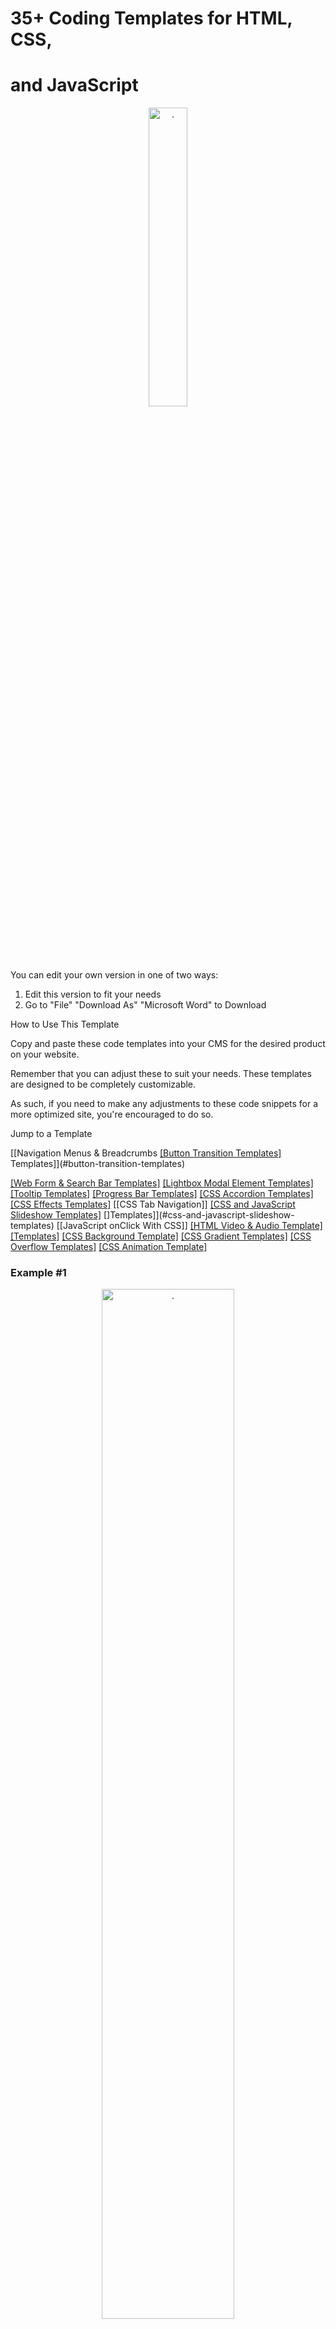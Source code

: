 # 35+ Coding Templates for HTML, CSS,
# and JavaScript
<!--~~~~~~~~~~~~~~~~~~~~~~~~~~~~~~~~~~~~~~~~~~~~~~~~~~~~~~~~~~~~~~~~~~~~~~~~~~~~~~~~~~~~~~~~~~~~-->
<!--~~~~~~~~~~~~~~~~~~~~~~~~~~~~ 01.  (01) ~~~~~~~~~~~~~~~~~~~~~~~~~~~~~-->
<p align="center" width="100%">
<img src="./images/image001.png"
  style="width:35%"
  title=""
  alt="." />
</p>
<!-- ![](./images/image001.png){width="3.5in" height="3.5833333333333335in"} -->
<!-- ![](./images/image001.png){width="3.5in" height="3.5833333333333335in"} -->

You can edit your own version in one of two ways:

1.  Edit this version to fit your needs
2.  Go to "File" "Download As" "Microsoft Word" to Download

How to Use This Template

Copy and paste these code templates into your CMS for the desired
product on your website.

Remember that you can adjust these to suit your needs. These templates
are designed to be completely customizable.

As such, if you need to make any adjustments to these code snippets for
a more optimized site, you're encouraged to do so.

Jump to a Template

  [[Navigation Menus & Breadcrumbs
  [[Button Transition Templates]](#example-1)
  Templates]](#button-transition-templates)

  [[Web Form & Search Bar Templates]](#template-1)      [[Lightbox Modal Element Templates]](#lightbox-modal-element)
  [[Tooltip Templates]](#kdb634vxe28v)                  [[Progress Bar Templates]](#progress-bar-templates)
  [[CSS Accordion Templates]](#css-accordian-templates) [[CSS Effects Templates]](#qjxam0b6i3lz)
  [[CSS Tab Navigation]]                                [[CSS and JavaScript Slideshow Templates]](#css-tab-navigation-templates)
  []Templates]](#css-and-javascript-slideshow-templates)
  [[JavaScript onClick With CSS]] 
  [[HTML Video & Audio Template]](#mbneroay4a95)
  [[Templates]](#javascript-onclick-with-css-templates)
  [[CSS Background Template]](#kf5yg3bekuan)            [[CSS Gradient Templates]](#glidakkzttia)
  [[CSS Overflow Templates]](#s2ijn6yz6ci5)             [[CSS Animation Template]](#5raj5iklwqr1)

### Example #1
<!--~~~~~~~~~~~~~~~~~~~~~~~~~~~~~~~~~~~~~~~~~~~~~~~~~~~~~~~~~~~~~~~~~~~~~~~~~~~~~~~~~~~~~~~~~~~~-->
<!--~~~~~~~~~~~~~~~~~~~~~~~~~~~~ 02.  (01) ~~~~~~~~~~~~~~~~~~~~~~~~~~~~~-->
<p align="center" width="100%">
<img src="./images/image002.png"
  style="width:65%"
  title=""
  alt="." />
</p>
<!-- ![](./images/image002.png){width="6.5in" height="0.4479166666666667in"} -->

#### HTML

```
<div class="container">
  <nav>
    <ul class="bar">
      <li><a href="#">Home</a></li>
      <li><a href="#">About</a></li>
      <li><a href="#" class="active">Contact</a></li>
      <li><a href="#">Careers</a></li>
    </ul>
  </nav>
</div>
```

#### CSS

```
.bar {
  background-color: rgb(245, 193, 97);
  width: 100%;
  height: 40px;
  display: flex;
  list-style: none;
  padding: 0;
}
.bar li {
  height: 100%;
  width: 100px;
  border-right: 1px solid rgb(235, 177, 69);
}
 .bar li a {
 color: black;
 width: 100%;
 height: 100%;
 display: flex;
 align-items: center;
 justify-content: center;
 text-decoration: none;
 }
 .bar li a:hover {
 background-color: rgb(235, 177, 69);
 }
 .bar li a.active {
 background-color: rgb(165, 113, 16);
 color: white;
}
```

### Examples #2
<!--~~~~~~~~~~~~~~~~~~~~~~~~~~~~~~~~~~~~~~~~~~~~~~~~~~~~~~~~~~~~~~~~~~~~~~~~~~~~~~~~~~~~~~~~~~~~-->
<!--~~~~~~~~~~~~~~~~~~~~~~~~~~~~ 03.  (01) ~~~~~~~~~~~~~~~~~~~~~~~~~~~~~-->
<p align="center" width="100%">
<img src="./images/image003.png"
  style="width:15%"
  title=""
  alt="." />
</p>
<!-- ![](./images/image003.png){width="1.7239588801399826in" height="1.7239588801399826in"} -->

#### The HTML

```
<div class="container">
  <nav>
    <ul class="bar">
      <li><a href="#">Home</a></li>
      <li><a href="#">About</a></li>
      <li><a href="#">Contact</a></li>
      <li><a href="#" class="active">Careers</a></li>
    </ul>
  </nav>
</div>
```

#### CSS

```
.bar {
  background-color: rgb(245, 193, 97);
  max-width: 200px;
  width: 100%;
  list-style: none;
  padding: 0;
}
.bar li {
  height: 100%;
  width: 100%;
  height: 50px;
  border-bottom: 1px solid rgb(235, 177, 69);
}
.bar li a {
  padding-left: 20px;
  text-align: left;
  color: black;
  max-width: 100%;
  height: 100%;
  display: flex;
  align-items: center;
  text-decoration: none;
}
.bar li a:hover {
  background-color: rgb(235, 177, 69);
}
.bar li a.active {
  background-color: rgb(165, 113, 16);
  color: white;
}
```

### Third example

![](./images/image004.png){width="5.947916666666667in" height="1.09375in"}

#### HTML

```
<div class="container">
  <nav>
    <ul class="bar">
      <li><a href="#" class="active">Home</a></li>
      <li class="has-dropdown">
      <a href="#">About</a>
    <ul class="dropdown">
<li><a href="#">The Company</a></li>
 <li><a href="#">The Team</a></li>
 </ul>
 </li>
 <li class="has-dropdown">
 <a href="#">Contact</a>
 <ul class="dropdown">
 <li><a href="#">Email</a></li>
 <li><a href="#">Phone</a></li>
 </ul>
 </li>
 <li><a href="#">Careers</a></li>
 </ul>
</nav>
</div>
```

## CSS

```
* {
  box-sizing: border-box;
}
.bar {
  background-color: rgb(245, 193, 97);
  width: 100%;
  height: 40px;
  display: flex;
  list-style: none;
  padding: 0;
}
.bar li {
  height: 100%;
  width: 120px;
  border-right: 1px solid rgb(235, 177, 69);
}
.bar li a {
  color: black;
  width: 100%;
  height: 100%;
  display: flex;
  align-items: center;
  justify-content: center;
  text-decoration: none;
}
.bar .has-dropdown ul li a{
  padding: 12px 0;
}
.bar li a:hover {
  background-color: rgb(235, 177, 69);
}
.bar li a.active {
  background-color: rgb(165, 113, 16);
  color: white;
}
.dropdown {
  background-color: rgb(245, 193, 97);
  padding: 0;
  list-style: none;
  display: none;
}
.bar li.has-dropdown:hover .dropdown {
  display: block;
}
```

# Fourth example

![](./images/image005.png){width="6.5in" height="0.5833333333333334in"}

## HTML

```
> <div class="container">
>
> <ul class="breadcrumb">
>
> <li><a href="#" class="active">Home</a></li>
>
> <li><span>></span></li>
>
> <li><a href="#">Products</a></li>
>
> <li><span>></span></li>
>
> <li><a href="#">Computers</a></li>
>
> <li><span>></span></li>
>
> <li><a href="#" class="unique">Laptops</a></li>
>
> </ul>
>
> </div>
```

#### CSS

```
.breadcrumb {
  list-style: none;
  padding: 0;
  display: flex;
  font-size: 20px;
  justify-content: space-around;
  max-width: 450px;
}
.breadcrumb a {
  text-decoration: none;
  color: rgb(110, 110, 110);
  font-weight: bold;
}
.breadcrumb li span{
  color: gray;
}
.breadcrumb li a {
  color: orange;
  transition: color 300ms;
}
.breadcrumb li .unique {
  color: #000;
}
.breadcrumb li a:hover {
  color: rgb(176, 115, 0);
}
```

# 3 Button Transition Templates

Example #1

![](./images/image006.png){width="6.5in" height="1.5138888888888888in"}

#### HTML

```
<button class="first">Hover over me</button>
```

#### CSS

```
.first {
padding: 10px;
font-size: 20px;
background-color: black;
color: white;
border: none;
cursor: pointer;
box-shadow: 0 0 0 #ccc;
transition: box-shadow 300ms, color 300ms;
}
.first:hover {
color: yellow;
box-shadow: 10px 10px 0 rgb(219, 219, 219);
}
```


# Example #2

![](./images/image007.png){width="2.557292213473316in" height="1.1195516185476815in"}
![](./images/image008.png){width="4.078125546806649in" height="1.9507917760279965in"}

#### HTML

```
<button class="second">Click me</button>
```

#### CSS

```
.second {
width: 180px;
height: 60px;
display: flex;
align-items: center;
 justify-content: center;
font-size: 20px;
background-color: rgb(85, 16, 16);
color: white;
border: none;
cursor: pointer;
transition: transform 150ms,
font-size 150ms, color 150ms;
}
.second:active {
background-color: rgb(63, 5, 5);
font-size: 12px;
transform: scale(1.3);
box-shadow: 5px 5px 10px rgb(119, 119, 119);
}
```

# Example #3

![](./images/image009.png){width="2.0833333333333335in" height="0.53125in"}
![](./images/image010.png){width="2.2604166666666665in" height="0.7291666666666666in"}
![](./images/image011.png){width="1.8854166666666667in" height="0.6354166666666666in"}

#### HTML

```
<button class="third">Hover over me</button>
```

#### CSS

```
.third {
border: none;
background: none;
width: 120px;
height: 40px;
 cursor: pointer;
 position: relative;
 color: black;
 transition: color 500ms;
 overflow: hidden;
}
.third::after {
content: "";
background-color: #333;
color: white;
position: absolute;
left: 0;
 bottom: -40px;
 width: 100%;
 height: 100%;
transition: bottom 500ms;
z-index: -1;
}
.third:hover {
color: white;
}
.third:hover::after {
bottom: 0;
}
```

## 3 Web Form & Search Bar 

### Templates

### Template #1

![](./images/image012.png){width="6.5in" height="1.7916666666666667in"}

#### HTML

```
 <form>
 <div class="search">
 <input type="text" placeholder="Search products" />
 <button type="submit">Search</button>
 </div>
 <div class="align-center bottom">
 <div class="checkbox-block">
 <input
 type="checkbox"
 name="companies_included"
 id="companies_included"
 />
 <label for="companies_included"
 >Also search companies
 </label>
 </div>
 <div class="inline-flex radio-block">
 <span>Location</span>
 <div class="inline-flex align-center">
 <input
 type="radio"
 name="location"
 value="Your location"
 id="your_location"
 />
 <label for="your_location"> Your location </label>
 </div>
 <div class="inline-flex align-center">
<input
type="radio"
name="location"
value="Worldwide"
id="worldwide"
/>
<label for="worldwide"Worldwide </label>
</div>
</div>
</div>
</form>
```

#### CSS

```
.align-center {
display: flex;
align-items: center;
}
.inline-flex {
display: inline-flex;
}
form {
padding: 20px 0;
max-width: 500px;
border-bottom: 1px solid #ccc;
}
.search {
display: flex;
outline: 1px solid #cccccc;
}
.search > input {
flex-grow: 1;
border: 0;
padding: 0.5rem 1rem;
font-size: 1rem;
}
.search > input:focus {
outline: none;
}
.search > button {
padding: 0.8rem 2rem;
border: 0;
cursor: pointer;
font-size: 1rem;
background: #cccccc;
}
.bottom {
margin-top: 10px;
font-size: 14px;
}
.checkbox-block {
display: flex;
align-items: center;
margin-right: 30px;
}
.checkbox-block input {
margin-right: 5px;
cursor: pointer;
}
.radio-block input {
margin: 0 3px 0 10px;
}
```

### Template #2

![](./images/image013.png){width="5.0in" height="3.170138888888889in"}

#### HTML

```
<form>
<div class="input-group">
 <label for="fname">Firstname</label>
 <input
 id="fname"
 name="fname"
 placeholder="Enter firstname"
 required="required"
 />
 </div>
 <div class="input-group">
 <label for="lname">Lastname</label>
 <input
 id="lname"
 name="lname"
 placeholder="Enter lastname"
required="required"
 />
</div>
 <div class="input-group">
 <label for="email">Email</label>
 <input
 id="email"
 type="email"
 name="email"
 placeholder="Enter your email"
 />
 </div>
 <div class="input-group">
 <label>Country</label>
 <select name="country" id="country" required="required">
 <option value="" selected="selected">Select country</option>
 <option value="Afghanistan">Afghanistan</option>
 <option value="Albania">Albania</option>
 <option value="Algeria">Algeria</option>
 <option value="American Samoa">American Samoa</option>
 <option value="Andorra">Andorra</option>
 <option value="Angola">Angola</option>
 <option value="Anguilla">Anguilla</option>
 <option value="Antarctica">Antarctica</option>
 </select>
</div>
 <div class="input-group">
 <label for="message">Any message?</label>
 <textarea
id="message"
name="message"
placeholder="Optional"
></textarea>
</div>
<div class="submit-group">
<button type="submit">Submit form</button>
</div>
</form>
```

#### CSS

```
* {
box-sizing: border-box;
}
body {
margin: 30px;
}
form {
border: 1px solid #333;
padding: 20px;
max-width: 400px;
margin: 0 auto;
border-radius: 5px;
}
.input-group {
display: flex;
margin-bottom: 10px;
}
label {
width: 100px;
}
input,
select,
textarea {
flex: 1;
padding: 3px 5px;
}
.submit-group {
display: flex;
align-items: center;
justify-content: center;
margin-top: 20px;
}
button {
width: 100px;
margin: 0 auto;
background-color: black;
color: white;
border: none;
padding: 10px;
cursor: pointer;
border-radius: 5px;
}
```

# Template #2

![](./images/image014.png){width="3.0in" height="5.776042213473316in"}

#### HTML

```
<form>
<div>
<span class="question">1. How did you hear about us?</span>
<div class="radio-group">
<div class="radio-item">
<input type="radio" name="hear_about_us" id="twitter" />
<label for="twitter">Twitter</label>
</div>
<div class="radio-item">
<input type="radio" name="hear_about_us" id="facebook" />
<label for="facebook">Facebook</label>
</div>
<div class="radio-item">
<input type="radio" name="hear_about_us" id="other" />
<label for="other">Other</label>
</div>
</div>
</div>
<div>
<span class="question">2. Where do you live?</span>
<select name="country" id="country" required="required">
<option value="" selected="selected">Select country</option>
<option value="Afghanistan">Afghanistan</option>
<option value="Albania">Albania</option>
<option value="Algeria">Algeria</option>
<option value="American Samoa">American Samoa</option>
<option value="Andorra">Andorra</option>
<option value="Angola">Angola</option>
<option value="Anguilla">Anguilla</option>
<option value="Antarctica">Antarctica</option>
</select>
</div>
<div>
<span class="question">3. You age range</span>
<div class="radio-group">
<div class="radio-item">
<input type="radio" name="age_range" id="lower" />
<label for="lower">18-25</label>
</div>
<div class="radio-item">
<input type="radio" name="age_range" id="middle" />
<label for="middle">26-35</label>
</div>
<div class="radio-item">
<input type="radio" name="age_range" id="higher" />
<label for="higher">36 or more</label>
</div>
</div>
</div>
<div>
<span class="question">4. Anything else we should know? </span>
<textarea name="message"></textarea>
</div>
<div>
<button class="submit-btn">Submit survey</button>
</div>
</form>
```

#### CSS

```
* {
box-sizing: border-box;
}
body {
margin: 30px;
}
form {
max-width: 400px;
}
form > div {
margin-bottom: 20px;
}
.question {
font-weight: bold;
display: block;
margin-bottom: 5px;
}
.radio-group,
select,
textarea {
margin-left: 15px;
width: 200px;
}
textarea {
padding: 10px;
}
.radio-item {
display: flex;
align-items: center;
margin-bottom: 3px;
}
.radio-item label {
margin-left: 5px;
}
.radio-item input {
margin: 0;
}
.submit-btn {
margin-left: 15px;
background-color: #555;
border: 1px solid #555;
color: white;
padding: 10px;
cursor: pointer;
}
```

### 1 Lightbox Modal Element 

### Template

#### Template

![](./images/image015.png){width="5.598958880139983in" height="0.7088429571303587in"}

![](./images/image016.png){width="5.619792213473316in" height="3.2331813210848646in"}

![](./images/image017.png){width="5.692708880139983in" height="3.270278871391076in"}

#### HTML

```
<div class="images">
<img onclick="openModal(0)" id="image0" />
<img onclick="openModal(1)" id="image1" />
<img onclick="openModal(2)" id="image2" />
<img onclick="openModal(3)" id="image3" />
</div>
<div id="lightbox" class="lightbox">
<button onclick="closeModal()" class="close-btn">
Close
</button>
<div class="image-preview">
<img id="preview-image" />
</div>
<div class="control-btns">
<button onclick="control(-1)" class="control-left">
&lt;
</button>
<button onclick="control(1)" class="control-left">
&gt;
</button>
</div>
<div id="modal-images-block" class="lightbox__images">
<img onclick="openModal(0)" id="l-image0" />
<img onclick="openModal(1)" id="l-image1" />
<img onclick="openModal(2)" id="l-image2" />
<img onclick="openModal(3)" id="l-image3" />
</div>
</div>
```

#### CSS

```
* {
box-sizing: border-box;
}
.images {
display: grid;
grid-template-columns: repeat(4, 1fr);
grid-gap: 20px;
}
.images img {
width: 100%;
height: 100%;
cursor: pointer;
}
.lightbox {
position: absolute;
left: 0;
top: 0;
padding: 0 50px 30px;
width: 100%;
height: 100vh;
background-color: rgb(18, 7, 7);
display: none;
flex-direction: column;
}
.lightbox.visible {
display: flex;
}
.lightbox .close-btn {
width: 80px;
align-self: flex-end;
height: 40px;
margin: 20px 0;
}
.lightbox .image-preview {
width: 100%;
margin: 0 auto;
flex: 1;
height: 100%;
overflow: hidden;
display: flex;
flex-direction: column;
align-items: center;
}
.image-preview img {
width: 100%;
height: 100%;
object-fit: cover;
}
.control-btns {
position: relative;
top: -10px;
margin: 0 auto;
}
.control-btns button {
cursor: pointer;
}
.control-left {
margin-right: 50px;
}
.lightbox__images {
height: 300px;
display: grid;
grid-template-columns: repeat(4, 1fr);
grid-gap: 20px;
align-items: center;
}
.lightbox__images img {
  width: 100%;
  opacity: 0.3;
  cursor: pointer;
}
.lightbox__images img.active {
  width: 100%;
  opacity: 1;
}
```

#### JavaScript

```
const IMAGE0 =
"https://i.picsum.photos/id/229/400/200.jpg?hmac=ULnwo8IFtjR3PshWPNEvFWNU8Xwl_OIeUtVmZIQanhU"
const IMAGE1 =
"https://i.picsum.photos/id/154/400/200.jpg?hmac=uhKcJIPoFcq2xMC16yvZAwA8sTeIbThUr-Njq0DkhSU"
const IMAGE2 =
"https://i.picsum.photos/id/690/400/200.jpg?hmac=kOkDXkZEUaSUQviVm67apRu5EPMD_L0rHfKVt32iogQ"
const IMAGE3 =
"https://i.picsum.photos/id/633/400/200.jpg?hmac=-axbA3Zg3r_xPYOy7OdaIb5yTFDBKubd9LYJrnwpHeU"
const images = [IMAGE0, IMAGE1, IMAGE2, IMAGE3]
const image0 = document.getElementById("image0")
const image1 = document.getElementById("image1")
const image2 = document.getElementById("image2")
const image3 = document.getElementById("image3")
const lightbox = document.getElementById("lightbox")
const previewImg = document.getElementById("preview-image")
const modalImagesBlock = document.getElementById(
"modal-images-block"
)
image0.src = IMAGE0
image1.src = IMAGE1
image2.src = IMAGE2
image3.src = IMAGE3
let activeId = null
previewImg.src = images[0]
const modalImagesElements =
modalImagesBlock.getElementsByTagName("img")
const modalImages = Object.values(modalImagesElements)
modalImages.forEach((imageElement, i) ={
console.log(imageElement)
imageElement.src = images[i]
})
function openModal(imgId) {
if (activeId !== null) {
modalImages[activeId].classList.remove("active")
}
activeId = imgId
lightbox.classList.add("visible")
previewImg.src = images[imgId]
modalImages[imgId].classList.add("active")
}
function closeModal() {
lightbox.classList.remove("visible")
}
function control(direction) {
const prevId = activeId
if (direction === 1) {
// next
activeId =
activeId + 1 images.length - 1
? // then go to the beginning
(activeId = 0)
: (activeId = activeId + 1)
} else {
// previous
activeId =
activeId - 1 < 0
? // then go to the end
(activeId = images.length - 1)
: activeId - 1
}
previewImg.src = images[activeId]
modalImages[activeId].classList.add("active")
modalImages[prevId].classList.remove("active")
}
```

[]{#kdb634vxe28v .anchor}

### Example #1

![](./images/image018.png){width="3.0416666666666665in"
height="1.1041666666666667in"}

#### HTML

```
<div class="tooltip">
<span>Top</span>
<div class="tooltip-text">This is the top of the tooltip</div>
</div>
```

#### CSS

```
body {
margin: 60px;
}
.tooltip {
position: relative;
display: inline-block;
}
.tooltip-text {
padding: 6px;
background-color: #333;
color: white;
font-size: 12px;
position: absolute;
border-radius: 5px;
width: 100px;
text-align: center;
display: inline-block;
top: -45px;
left: -12px;
visibility: hidden;
}
.tooltip-text::after {
content: "";
position: absolute;
left: 10px;
bottom: -5px;
width: 0;
height: 0;
border-left: 7px solid transparent;
border-right: 7px solid transparent;
border-top: 10px solid #333;
}
.tooltip:hover .tooltip-text {
visibility: visible;
}
```

### Example #2

![](./images/image019.png){width="4.0625in" height="1.03125in"}

#### HTML

```
<div class="tooltip">
<span>Right</span>
<div class="tooltip-text">This is the right of the tooltip</div>
</div>
```

#### CSS

```
.tooltip {
position: relative;
display: inline-block;
}
.tooltip-text {
padding: 6px;
background-color: #333;
color: white;
font-size: 12px;
position: absolute;
border-radius: 5px;
width: 100px;
text-align: center;
right: -120px;
bottom: -7px;
visibility: hidden;
}
.tooltip-text::after {
content: "";
position: absolute;
left: -5px;
bottom: 10px;
width: 0;
height: 0;
border-top: 7px solid transparent;
border-bottom: 7px solid transparent;
border-right: 10px solid #333;
}
.tooltip:hover .tooltip-text {
visibility: visible;
}
```

### Example #3

![](./images/image020.png){width="3.0104166666666665in" height="1.1979166666666667in"}

#### HTML

```
<div class="tooltip">
<span>Bottom</span>
<div class="tooltip-text"> This is the bottom of the tooltip
</div>
</div>
```

#### CSS

```
> .tooltip {
>
> position: relative;
>
> display: inline-block;
>
> }
>
> .tooltip-text {
>
> padding: 6px;
>
> background-color: #333;
>
> color: white;
>
> font-size: 12px;
>
> position: absolute;
>
> border-radius: 5px;
>
> width: 100px;
>
> text-align: center;
>
> display: inline-block;
>
> bottom: -46px;
>
> left: -10px;
>
> visibility: hidden;
>
> }
>
> .tooltip-text::after {
>
> content: "";
>
> position: absolute;
>
> left: 10px;
>
> top: -5px;
>
> width: 0;
>
> height: 0;
>
> border-left: 7px solid transparent;
>
> border-right: 7px solid transparent;
>
> border-bottom: 10px solid #333;
>
> }
>
> .tooltip:hover .tooltip-text {
>
> visibility: visible;
>
> }
```

### Example #4

![](./images/image021.png){width="3.3958333333333335in"
height="0.75in"}

#### HTML

```
<div class="tooltip">
  <span>Left</span>
  <div class="tooltip-text">This is the left of the tooltip</div>
</div>
```

#### CSS

```
> body {
>
> margin: 60px 130px;
>
> }
>
> .tooltip {
>
> position: relative;
>
> display: inline-block;
>
> }
>
> .tooltip-text {
>
> padding: 6px;
>
> background-color: #333;
>
> color: white;
>
> font-size: 12px;
>
> position: absolute;
>
> border-radius: 5px;
>
> width: 100px;
>
> text-align: center;
>
> left: -120px;
>
> bottom: -11px;
>
> visibility: hidden;
>
> }
>
> .tooltip-text::after {
>
> content: "";
>
> position: absolute;
>
> right: -5px;
>
> top: 12px;
>
> width: 0;
>
> height: 0;
>
> border-top: 7px solid transparent;
>
> border-bottom: 7px solid transparent;
>
> border-left: 10px solid #333;
>
> }
>
> .tooltip:hover .tooltip-text {
>
> visibility: visible;
>
> }
```

### 2 Progress Bar Templates

### Example #1

## ![](./images/image022.png){width="5.375in" height="0.875in"}

#### HTML

```
<progress class="first" value="50" max="100"></progress>
```

#### CSS

```
> .first {
>
> border-radius: 0;
>
> border: 2px solid purple;
>
> height: 30px;
>
> width: 250px;
>
> }
>
> .first::-webkit-progress-bar {
>
> background-color: white;
>
> }
>
> .first::-webkit-progress-value {
>
> background-color: purple;
>
> }

# 

### Example #2

## HTML

> <progress class="second" value="40" max="100"></progress>

![](./images/image023.png){width="5.083333333333333in"
height="0.7395833333333334in"}

> <progress class="second" value="80" max="100"></progress>

![](./images/image024.png){width="5.0in" height="0.78125in"}

## CSS

> .second {
>
> overflow: hidden;
>
> border-radius: 15px;
>
> height: 30px;
>
> width: 200px;
>
> }
>
> .second::-webkit-progress-bar {
>
> border-radius: 15px;
>
> background-color: white;
>
> border: 1px solid #ccc;
>
> }
>
> .second::-webkit-progress-value {
>
> background-image: linear-gradient(
>
> 90deg,
>
> hsl(0deg 91% 46%) 25px,
>
> hsl(41deg 100% 50%) 50px,
>
> hsl(63deg 100% 37%) 75px,
>
> rgb(85, 255, 0) 100px
>
> );
>
> border-radius: 15px;
>
> }

# 2 CSS Accordian Templates

### Example #1: 

### Accordion

### Using Only CSS and HTML

## HTML

> <!DOCTYPE html>
>
> <html lang="en">
>
> <head>
>
> <title>Document</title>
>
> <link rel="stylesheet" href="style.css" />
>
> </head>
>
> <body>
>
> <div class="container">
>
> <h1>CSS Accordion</h1>
>
> <div class="accordion">
>
> <div class="tab">
>
> <input type="checkbox" id="tab1" />
>
> <label class="tab-label" for="tab1">Lorem ipsum 1</label>
>
> <div class="tab-content">
>
> Lorem ipsum dolor sit, amet consectetur adipisicing elit. Doloremque
>
> perferendis eligendi fugit quaerat consequatur fuga pariatur
>
> ratione, enim mollitia aut! Nobis maxime voluptas harum labore quos,
>
> tempore itaque quas excepturi.
>
> </div>
>
> </div>
>
> <div class="tab">
>
> <input type="checkbox" id="tab2" />
>
> <label class="tab-label" for="tab2">Lorem ipsum 2</label>
>
> <div class="tab-content">
>
> Lorem ipsum dolor sit, amet consectetur adipisicing elit. Doloremque
>
> perferendis eligendi fugit quaerat consequatur fuga pariatur
>
> ratione, enim mollitia aut! Nobis maxime voluptas harum labore quos,
>
> tempore itaque quas excepturi.
>
> </div>
>
> </div>
>
> <div class="tab">
>
> <input type="checkbox" id="tab3" />
>
> <label class="tab-label" for="tab3">Lorem ipsum 3</label>
>
> <div class="tab-content">
>
> Lorem ipsum dolor sit, amet consectetur adipisicing elit. Doloremque
>
> perferendis eligendi fugit quaerat consequatur fuga pariatur
>
> ratione, enim mollitia aut! Nobis maxime voluptas harum labore quos,
>
> tempore itaque quas excepturi.
>
> </div>
>
> </div>
>
> </div>
>
> </div>
>
> </body>
>
> </html>

## CSS

> @import
> "https://fonts.googleapis.com/css?family=Montserrat:400,700|Raleway:300,400";
>
> body {
>
> color: #2c3e50;
>
> background: #ecf0f1;
>
> width: 100vw;
>
> padding: 0 1em 1em;
>
> font-family: "Raleway", sans-serif;
>
> }
>
> h1 {
>
> margin: 0;
>
> line-height: 2;
>
> text-align: center;
>
> }
>
> input {
>
> position: absolute;
>
> opacity: 0;
>
> z-index: -1;
>
> }
>
> /* Accordion styles */
>
> .accordion {
>
> border-radius: 8px;
>
> width: 70vw;
>
> margin: 5rem auto 0;
>
> overflow: hidden;
>
> padding: 2rem 2.5rem;
>
> background-color: white;
>
> box-shadow: 0 4px 4px 2px rgba(0, 0, 0, 0.15);
>
> }
>
> .tab {
>
> width: 100%;
>
> color: #1a252f;
>
> overflow: hidden;
>
> margin: 1rem 0;
>
> }
>
> .tab-label {
>
> display: flex;
>
> justify-content: space-between;
>
> padding: 1rem;
>
> background: white;
>
> font-weight: bold;
>
> cursor: pointer;
>
> }
>
> .tab-label:hover {
>
> background: #dce7ea;
>
> }
>
> .tab-label::after {
>
> content: "❯";
>
> width: 1em;
>
> height: 1em;
>
> text-align: center;
>
> transition: all 0.35s;
>
> }
>
> .tab-content {
>
> max-height: 0;
>
> padding: 0 1em;
>
> line-height: 2rem;
>
> color: #1a252f;
>
> background: white;
>
> transition: all 0.35s;
>
> }
>
> .tab-close {
>
> display: flex;
>
> justify-content: flex-end;
>
> padding: 1em;
>
> font-size: 0.75em;
>
> background: #2c3e50;
>
> cursor: pointer;
>
> }
>
> .tab-close:hover {
>
> background: #dce7ea;
>
> }
>
> input:checked + .tab-label {
>
> background: #dce7ea;
>
> }
>
> input:checked + .tab-label::after {
>
> transform: rotate(90deg);
>
> }
>
> input:checked ~ .tab-content {
>
> max-height: 100vh;
>
> padding: 1rem;
>
> }

# Example #2: 

# Accordion 

# Using CSS and HTML and JavaScript

## HTML

> <!DOCTYPE html>
>
> <html lang="en">
>
> <head>
>
> <title>Document</title>
>
> <link rel="stylesheet" href="style.css" />
>
> </head>
>
> <body>
>
> <div class="container">
>
> <h1>CSS Accordion With Javascript</h1>
>
> <div class="accordion">
>
> <div class="tab">
>
> <input type="checkbox" id="tab1" />
>
> <label class="tab-label" for="tab1">Lorem ipsum 1</label>
>
> <div class="tab-content">
>
> Lorem ipsum dolor sit, amet consectetur adipisicing elit. Doloremque
>
> perferendis eligendi fugit quaerat consequatur fuga pariatur
>
> ratione, enim mollitia aut! Nobis maxime voluptas harum labore quos,
>
> tempore itaque quas excepturi.
>
> </div>
>
> </div>
>
> <div class="tab">
>
> <input type="checkbox" id="tab2" />
>
> <label class="tab-label" for="tab2">Lorem ipsum 2</label>
>
> <div class="tab-content">
>
> Lorem ipsum dolor sit, amet consectetur adipisicing elit. Doloremque
>
> perferendis eligendi fugit quaerat consequatur fuga pariatur
>
> ratione, enim mollitia aut! Nobis maxime voluptas harum labore quos,
>
> tempore itaque quas excepturi.
>
> </div>
>
> </div>
>
> <div class="tab">
>
> <input type="checkbox" id="tab3" />
>
> <label class="tab-label" for="tab3">Lorem ipsum 3</label>
>
> <div class="tab-content">
>
> Lorem ipsum dolor sit, amet consectetur adipisicing elit. Doloremque
>
> perferendis eligendi fugit quaerat consequatur fuga pariatur
>
> ratione, enim mollitia aut! Nobis maxime voluptas harum labore quos,
>
> tempore itaque quas excepturi.
>
> </div>
>
> </div>
>
> </div>
>
> </div>
>
> <script src="index.js"></script>
>
> </body>
>
> </html>

## CSS

> @import
> "https://fonts.googleapis.com/css?family=Montserrat:400,700|Raleway:300,400";
>
> body {
>
> color: #2c3e50;
>
> background: #ecf0f1;
>
> width: 100vw;
>
> padding: 0 1em 1em;
>
> font-family: "Raleway", sans-serif;
>
> }
>
> h1 {
>
> margin: 0;
>
> line-height: 2;
>
> text-align: center;
>
> color: #ff6873;
>
> }
>
> input {
>
> position: absolute;
>
> opacity: 0;
>
> z-index: -1;
>
> }
>
> /* Accordion styles */
>
> .accordion {
>
> border-radius: 8px;
>
> width: 70vw;
>
> margin: 5rem auto 0;
>
> overflow: hidden;
>
> padding: 2rem 2.5rem;
>
> background-color: white;
>
> box-shadow: 0 4px 4px 2px rgba(0, 0, 0, 0.15);
>
> }
>
> .tab {
>
> width: 100%;
>
> color: #1a252f;
>
> overflow: hidden;
>
> margin: 1.4rem 0;
>
> }
>
> .tab-label {
>
> display: flex;
>
> justify-content: space-between;
>
> padding: 1rem;
>
> font-size: 1.2rem;
>
> color: #ff6873;
>
> font-weight: bold;
>
> cursor: pointer;
>
> }
>
> .tab-label::after {
>
> content: "❯";
>
> width: 1em;
>
> height: 1em;
>
> color: #ff6873;
>
> text-align: center;
>
> transition: all 0.35s;
>
> }
>
> .tab-content {
>
> max-height: 0;
>
> padding: 0 1em;
>
> line-height: 2rem;
>
> color: #1a252f;
>
> background: white;
>
> transition: all 0.35s;
>
> }
>
> .tab-close {
>
> display: flex;
>
> justify-content: flex-end;
>
> padding: 1em;
>
> font-size: 0.75em;
>
> background: #2c3e50;
>
> cursor: pointer;
>
> }
>
> .open-tab .tab-label::after {
>
> transform: rotate(90deg);
>
> }
>
> .open-tab .tab-content {
>
> max-height: 100vh;
>
> padding: 1rem;
>
> }

## JavaScript

> const accordions = document.getElementsByClassName("tab");
>
> for (const accordion of accordions) {
>
> accordion.addEventListener("click", function (e) {
>
> e.preventDefault();
>
> accordion.classList.toggle("open-tab");
>
> });
>
> }

# 4 CSS Effects Templates

[]{#qjxam0b6i3lz .anchor}Template #1:

Opacity

## HTML

> <!DOCTYPE html>
>
> <html lang="en">
>
> <head>
>
> <link rel="stylesheet" href="style.css" />
>
> </head>
>
> <body>
>
> <div class="container">
>
> <div class="box">
>
> <img src="./girl-with-guitar.jpeg" alt="img" />
> <img
>
> src="./girl-with-guitar.jpeg"
>
> alt="img"
>
> class="translucent"
>
> />
>
> </div>
>
> </div>
>
> </body>
>
> </html>

## CSS

> *,
>
> *::after,
>
> *::before {
>
> margin: 0;
>
> padding: 0;
>
> box-sizing: border-box;
>
> }
>
> .container {
>
> display: flex;
>
> flex-flow: column nowrap;
>
> justify-content: space-around;
>
> align-items: center;
>
> min-height: 100vh;
>
> width: 100vw;
>
> background: #c8c7c7;
>
> font-family: "Roboto", sans-serif;
>
> }
>
> .box {
>
> width: 90%;
>
> height: 60%;
>
> display: flex;
>
> flex-flow: row nowrap;
>
> justify-content: space-around;
>
> align-items: center;
>
> margin: 1rem 0;
>
> }
>
> .box img {
>
> width: 48%;
>
> }
>
> .translucent {
>
> filter: opacity(35%);
>
> }

#  

# Template #2:

# Grayscale

## HTML

> <!DOCTYPE html>
>
> <html lang="en">
>
> <head>
>
> <link rel="stylesheet" href="style.css" />
>
> </head>
>
> <body>
>
> <div class="container">
>
> <div class="box">
>
> <img src="./girl-with-guitar.jpeg" alt="img" />
> <img
>
> src="./girl-with-guitar.jpeg"
>
> alt="img"
>
> class="black-white"
>
> />
>
> </div>
>
> </div>
>
> </body>
>
> </html>

## CSS

> *,
>
> *::after,
>
> *::before {
>
> margin: 0;
>
> padding: 0;
>
> box-sizing: border-box;
>
> }
>
> .container {
>
> display: flex;
>
> flex-flow: column nowrap;
>
> justify-content: space-around;
>
> align-items: center;
>
> min-height: 100vh;
>
> width: 100vw;
>
> background: #c8c7c7;
>
> font-family: "Roboto", sans-serif;
>
> }
>
> .box {
>
> width: 90%;
>
> height: 60%;
>
> display: flex;
>
> flex-flow: row nowrap;
>
> justify-content: space-around;
>
> align-items: center;
>
> margin: 1rem 0;
>
> }
>
> .box img {
>
> width: 48%;
>
> }
>
> .black-white {
>
> filter: grayscale(100%);
>
> }

#  

# Template #3: 

# Sepia

> <!DOCTYPE html>
>
> <html lang="en">
>
> <head>
>
> <link rel="stylesheet" href="style.css" />
>
> </head>
>
> <body>
>
> <div class="container">
>
> <div class="box">
>
> <img src="./girl-with-guitar.jpeg" alt="img" />
> <img
>
> src="./girl-with-guitar.jpeg"
>
> alt="img"
>
> class="nineties-effect"
>
> />
>
> </div>
>
> </div>
>
> </body>
>
> </html>

## CSS

> *,
>
> *::after,
>
> *::before {
>
> margin: 0;
>
> padding: 0;
>
> box-sizing: border-box;
>
> }
>
> .container {
>
> display: flex;
>
> flex-flow: column nowrap;
>
> justify-content: space-around;
>
> align-items: center;
>
> min-height: 100vh;
>
> width: 100vw;
>
> background: #c8c7c7;
>
> font-family: "Roboto", sans-serif;
>
> }
>
> .box {
>
> width: 90%;
>
> height: 60%;
>
> display: flex;
>
> flex-flow: row nowrap;
>
> justify-content: space-around;
>
> align-items: center;
>
> margin: 1rem 0;
>
> }
>
> .box img {
>
> width: 48%;
>
> }
>
> .nineties-effect {
>
> filter: sepia(100%);
>
> }

#  

# Template #4: 

# Hover

## HTML

> <!DOCTYPE html>
>
> <html lang="en">
>
> <head>
>
> <link rel="stylesheet" href="style.css" />
>
> </head>
>
> <body>
>
> <div class="container">
>
> <div class="box">
>
> <img src="./girl-with-guitar.jpeg" alt="img" />
> <img
>
> src="./girl-with-guitar.jpeg"
>
> alt="img"
>
> class="hover-effect"
>
> />
>
> </div>
>
> </div>
>
> </body>
>
> </html>

## CSS

> *,
>
> *::after,
>
> *::before {
>
> margin: 0;
>
> padding: 0;
>
> box-sizing: border-box;
>
> }
>
> .container {
>
> display: flex;
>
> flex-flow: column nowrap;
>
> justify-content: space-around;
>
> align-items: center;
>
> min-height: 100vh;
>
> width: 100vw;
>
> background: #fafafa;
>
> /* background: #c8c7c7; */
>
> font-family: "Roboto", sans-serif;
>
> }
>
> .box {
>
> width: 90%;
>
> height: 60%;
>
> display: flex;
>
> flex-flow: row nowrap;
>
> justify-content: space-around;
>
> align-items: center;
>
> margin: 1rem 0;
>
> }
>
> .box img {
>
> width: 48%;
>
> }
>
> .hover-effect:hover {
>
> filter: grayscale(100%);
>
> }

# 2 CSS Tab Navigation Templates

Template #1:

CSS Tab Navigation

with Animation Effects

## HTML

> <!DOCTYPE html>
>
> <html lang="en">
>
> <head>
>
> <title>Document</title>
>
> <link rel="stylesheet" href="styles.css" />
>
> </head>
>
> <body>
>
> <!-- Tabbed image gallery -->
>
> <div class="tabbed-gallery">
>
> <div class="btn-row">
>
> <button class="btn active-btn">New York</button>
>
> <button class="btn">Honolulu</button>
>
> <button class="btn">Seoul</button>
>
> </div>
>
> <div id="New York" class="city">
>
> <img src="./img/new-york.jpeg" alt="New York" class="" />
>
> <p>New York City</p>
>
> </div>
>
> <div id="Honolulu" class="city hidden-city">
>
> <img src="./img/honolulu.jpeg" alt="Honolulu" class="" />
>
> <p>Honolulu</p>
>
> </div>
>
> <div id="Seoul" class="city hidden-city">
>
> <img src="./img/seoul.jpeg" alt="Seoul" class="" />
>
> <p>Seoul</p>
>
> </div>
>
> </div>
>
> <script src="index.js"></script>
>
> </body>
>
> </html>

## CSS

> @import
> url("https://fonts.googleapis.com/css2?family=DynaPuff&display=swap");
>
> * {
>
> padding: 0;
>
> margin: 0;
>
> box-sizing: border-box;
>
> font-family: "DynaPuff", cursive, sans-serif;
>
> }
>
> body {
>
> width: 100vw;
>
> }
>
> .tabbed-gallery {
>
> width: 80vw;
>
> margin: 6rem auto 0;
>
> }
>
> .btn-row {
>
> display: grid;
>
> grid-template-columns: repeat(3, 8rem);
>
> grid-template-rows: 3.5rem;
>
> column-gap: 8rem;
>
> justify-content: center;
>
> padding: 2rem auto;
>
> background-color: #1d1d27;
>
> }
>
> .btn {
>
> padding: 4px 2px;
>
> font-size: 1.2rem;
>
> border: none;
>
> outline: none;
>
> transition: all 300ms ease;
>
> }
>
> .btn:hover {
>
> cursor: pointer;
>
> }
>
> .active-btn {
>
> color: #fafafa;
>
> background-color: #4343f5;
>
> }
>
> .city {
>
> width: 100%;
>
> height: 75vh;
>
> position: relative;
>
> display: block;
>
> transition: all 400ms ease;
>
> }
>
> .hidden-city {
>
> display: none;
>
> }
>
> .city img {
>
> width: 100%;
>
> height: 100%;
>
> image-rendering: optimizeQuality;
>
> }
>
> .city p {
>
> position: absolute;
>
> bottom: 15%;
>
> left: 50%;
>
> transform: translate(-50%);
>
> text-align: center;
>
> color: #fafafa;
>
> font-size: 3.5rem;
>
> }

## JavaScript

> const buttons = document.querySelectorAll(".btn");
>
> const cities = document.querySelectorAll(".city");
>
> function showCity(e, index) {
>
> //adds the hidden-city class to all image element and removes the
> active-btn class from all buttons
>
> for (let i = 0; i < cities.length; i++) {
>
> cities[i].classList.add("hidden-city");
>
> buttons[i].classList.remove("active-btn");
>
> }
>
> //add the active-btn class to the clicked button
>
> e.target.classList.add("active-btn");
>
> // pick the right city and make it visible
>
> cities[index].classList.remove("hidden-city");
>
> }
>
> buttons.forEach((button, index) => {
>
> button.addEventListener("click", (e) => {
>
> showCity(e, index);
>
> });
>
> });

# 

# 

# Template #2: 

# CSS Tab Navigation with a Simple Tabbed Image Gallery

## HTML

> <!DOCTYPE html>
>
> <html lang="en">
>
> <head>
>
> <title>Document</title>
>
> <link rel="stylesheet" href="styles.css" />
>
> </head>
>
> <body>
>
> <!-- Tabbed image gallery -->
>
> <div class="tabbed-gallery">
>
> <div class="btn-row">
>
> <button class="btn active-btn">
>
> <svg viewBox="0 0 24 24">
>
> <path
>
> d="M2,10.96C1.5,10.68 1.35,10.07 1.63,9.59L3.13,7C3.24,6.8 3.41,6.66
> 3.6,6.58L11.43,2.18C11.59,2.06 11.79,2 12,2C12.21,2 12.41,2.06
> 12.57,2.18L20.47,6.62C20.66,6.72 20.82,6.88
> 20.91,7.08L22.36,9.6C22.64,10.08 22.47,10.69
> 22,10.96L21,11.54V16.5C21,16.88 20.79,17.21
> 20.47,17.38L12.57,21.82C12.41,21.94 12.21,22 12,22C11.79,22
> 11.59,21.94 11.43,21.82L3.53,17.38C3.21,17.21 3,16.88
> 3,16.5V10.96C2.7,11.13 2.32,11.14
> 2,10.96M12,4.15V4.15L12,10.85V10.85L17.96,7.5L12,4.15M5,15.91L11,19.29V12.58L5,9.21V15.91M19,15.91V12.69L14,15.59C13.67,15.77
> 13.3,15.76
> 13,15.6V19.29L19,15.91M13.85,13.36L20.13,9.73L19.55,8.72L13.27,12.35L13.85,13.36Z"
>
> />
>
> </svg>
>
> </button>
>
> <button class="btn">
>
> <svg viewBox="0 0 24 24">
>
> <path
>
> d="M3,4A2,2 0 0,0 1,6V17H3A3,3 0 0,0 6,20A3,3 0 0,0 9,17H15A3,3 0 0,0
> 18,20A3,3 0 0,0
> 21,17H23V12L20,8H17V4M10,6L14,10L10,14V11H4V9H10M17,9.5H19.5L21.47,12H17M6,15.5A1.5,1.5
> 0 0,1 7.5,17A1.5,1.5 0 0,1 6,18.5A1.5,1.5 0 0,1 4.5,17A1.5,1.5 0 0,1
> 6,15.5M18,15.5A1.5,1.5 0 0,1 19.5,17A1.5,1.5 0 0,1 18,18.5A1.5,1.5 0
> 0,1 16.5,17A1.5,1.5 0 0,1 18,15.5Z"
>
> />
>
> </svg>
>
> </button>
>
> <button class="btn">
>
> <svg viewBox="0 0 24 24">
>
> <path
>
> d="M11,9H13V7H11M12,20C7.59,20 4,16.41 4,12C4,7.59 7.59,4
> 12,4C16.41,4 20,7.59 20,12C20,16.41 16.41,20 12,20M12,2A10,10 0 0,0
> 2,12A10,10 0 0,0 12,22A10,10 0 0,0 22,12A10,10 0 0,0
> 12,2M11,17H13V11H11V17Z"
>
> />
>
> </svg>
>
> </button>
>
> </div>
>
> <div class="card">
>
> <h2 class="">Delivery</h2>
>
> <p>Lorem ipsum dolor, sit amet consectetur adipisicing elit.</p>
>
> </div>
>
> <div class="card hidden-card">
>
> <h2 class="">Shipping</h2>
>
> <p>Lorem ipsum dolor, sit amet consectetur adipisicing elit.</p>
>
> </div>
>
> <div class="card hidden-card">
>
> <h2 class="">Policy</h2>
>
> <p>Lorem ipsum dolor, sit amet consectetur adipisicing elit.</p>
>
> </div>
>
> </div>
>
> <script src="index.js"></script>
>
> </body>
>
> </html>

## CSS

> @import
> "https://fonts.googleapis.com/css?family=Montserrat:400,700|Raleway:300,400";
>
> * {
>
> padding: 0;
>
> margin: 0;
>
> box-sizing: border-box;
>
> font-family: "Raleway", sans-serif;
>
> }
>
> body {
>
> width: 100vw;
>
> background: #fff;
>
> }
>
> .tabbed-gallery {
>
> width: 80vw;
>
> height: 75vh;
>
> background-color: #e7e7e7;
>
> color: #1d1d27;
>
> margin: 6rem auto 0;
>
> }
>
> .btn-row {
>
> display: grid;
>
> grid-template-columns: repeat(3, 8rem);
>
> grid-template-rows: 3.5rem;
>
> column-gap: 10rem;
>
> justify-content: center;
>
> padding: 4rem auto !important;
>
> border-bottom: 2px solid #1d1d27;
>
> }
>
> .btn {
>
> border: none;
>
> outline: none;
>
> background-color: #fff;
>
> }
>
> .btn svg {
>
> width: 3rem;
>
> height: 2.2rem;
>
> }
>
> .btn:hover {
>
> cursor: pointer;
>
> }
>
> .active-btn svg {
>
> fill: #4343f5;
>
> }
>
> .card {
>
> width: 100%;
>
> height: 70vh;
>
> position: relative;
>
> display: block;
>
> }
>
> h2 {
>
> text-align: center;
>
> color: #4343f5;
>
> padding: 40px 0 20px 0;
>
> margin-top: 10rem;
>
> font-size: 4rem;
>
> }
>
> .card p {
>
> /* position: absolute;
>
> top: 30%;
>
> left: 50%;
>
> transform: translate(-50%); */
>
> margin: 0 auto;
>
> width: 60%;
>
> text-align: center;
>
> color: #1d1d27;
>
> font-size: 1.5rem;
>
> }
>
> .animate h2,
>
> .animate p {
>
> -webkit-animation-name: content;
>
> animation-name: content;
>
> -webkit-animation-direction: normal;
>
> animation-direction: normal;
>
> -webkit-animation-duration: 0.5s;
>
> animation-duration: 0.5s;
>
> -webkit-animation-timing-function: ease-in-out;
>
> animation-timing-function: ease-in-out;
>
> -webkit-animation-iteration-count: 1;
>
> animation-iteration-count: 1;
>
> line-height: 1.4;
>
> }
>
> .hidden-card {
>
> display: none;
>
> }
>
> /* text slide up animation */
>
> @-webkit-keyframes content {
>
> from {
>
> opacity: 0;
>
> transform: translateY(30%);
>
> }
>
> to {
>
> opacity: 1;
>
> transform: translateY(0%);
>
> }
>
> }
>
> @keyframes content {
>
> from {
>
> opacity: 0;
>
> transform: translateY(30%);
>
> }
>
> to {
>
> opacity: 1;
>
> transform: translateY(0%);
>
> }
>
> }

## JavaScript

> const buttons = document.querySelectorAll(".btn");
>
> const cards = document.querySelectorAll(".card");
>
> function showCard(e, index) {
>
> //adds the hidden-city class to all city element and removes the
> active-btn class from all buttons
>
> for (let i = 0; i < cards.length; i++) {
>
> cards[i].classList.add("hidden-card");
>
> cards[i].classList.remove("animate");
>
> buttons[i].classList.remove("active-btn");
>
> }
>
> //adding the active-btn class to the clicked button
>
> e.target.classList.add("active-btn");
>
> // picking the right card and make it visible
>
> cards[index].classList.remove("hidden-card");
>
> cards[index].classList.add("animate");
>
> }
>
> buttons.forEach((button, index) => {
>
> button.addEventListener("click", (e) => {
>
> showCard(e, index);
>
> });
>
> });

# 2 CSS and JavaScript Slideshow Templates

Template #1:

Slideshow That Progresses Manually

## HTML

> <!DOCTYPE html>
>
> <html lang="en">
>
> <head>
>
> <link rel="stylesheet" href="style.css" />
>
> </head>
>
> <body>
>
> <div class="carousel">
>
> <!-- Photo 1 -->
>
> <div class="card">
>
> <img src="./img/1.jpeg" alt="New York" class="" />
>
> <p>1/4</p>
>
> </div>
>
> <!-- Photo 2 -->
>
> <div class="card hidden-card">
>
> <img src="./img/2.jpeg" alt="New York" class="" />
>
> <p>2/4</p>
>
> </div>
>
> <!-- Photo 3 -->
>
> <div class="card hidden-card">
>
> <img src="./img/3.jpeg" alt="New York" class="" />
>
> <p>3/4</p>
>
> </div>
>
> <!-- Photo 4 -->
>
> <div class="card hidden-card">
>
> <img src="./img/4.jpeg" alt="New York" class="" />
>
> <p>4/4</p>
>
> </div>
>
> <div class="navigation">
>
> <button class="prev nav-btn"><</button>
>
> <button class="next nav-btn">></button>
>
> </div>
>
> </div>
>
> </body>
>
> <script src="index.js"></script>
>
> </html>

## CSS

> @import
> url("https://fonts.googleapis.com/css2?family=DynaPuff&display=swap");
>
> * {
>
> padding: 0;
>
> margin: 0;
>
> box-sizing: border-box;
>
> font-family: "DynaPuff", cursive, sans-serif;
>
> }
>
> html,
>
> body {
>
> display: flex;
>
> align-items: center;
>
> justify-content: center;
>
> align-items: center;
>
> width: 100vw;
>
> height: 100vh;
>
> background-color: #3c3c3c;
>
> }
>
> .carousel {
>
> width: 80%;
>
> height: 75vh;
>
> position: relative;
>
> display: block;
>
> transition: all 400ms ease;
>
> }
>
> .card {
>
> display: block;
>
> height: 100%;
>
> width: 100%;
>
> }
>
> .card p {
>
> position: absolute;
>
> bottom: 12%;
>
> left: 50%;
>
> transform: translate(-50%);
>
> text-align: center;
>
> color: #fafafa;
>
> font-size: 3.5rem;
>
> }
>
> .card img {
>
> width: 100%;
>
> height: 100%;
>
> image-rendering: optimizeQuality;
>
> transition: all 0.3s ease;
>
> border: 8px solid white;
>
> }
>
> .hidden-card {
>
> display: none;
>
> }
>
> .carousel img {
>
> width: 100%;
>
> transition: all 0.3s ease;
>
> border: 8px solid white;
>
> }
>
> .navigation .prev {
>
> position: absolute;
>
> z-index: 10;
>
> font-size: 25px;
>
> top: 40%;
>
> left: 20px;
>
> font-weight: 700;
>
> }
>
> .navigation .next {
>
> right: 20px;
>
> position: absolute;
>
> font-size: 25px;
>
> z-index: 10;
>
> top: 40%;
>
> }
>
> .navigation .nav-btn {
>
> background: rgba(255, 255, 255, 0.55);
>
> border: none;
>
> outline: none;
>
> cursor: pointer;
>
> border-radius: 50%;
>
> width: 40px;
>
> height: 40px;
>
> display: flex;
>
> justify-content: center;
>
> align-items: center;
>
> padding: 10px;
>
> box-shadow: 2px 2px 10px rgba(0, 0, 0, 0.4);
>
> }
>
> .navigation .nav-btn:hover {
>
> background: white;
>
> }

## JavaScript

> const prev = document.querySelector(".prev");
>
> const next = document.querySelector(".next");
>
> const images = document.querySelectorAll(".card");
>
> const totalImages = images.length;
>
> let index = 0;
>
> prev.addEventListener("click", () => {
>
> nextImage("prev");
>
> });
>
> next.addEventListener("click", () => {
>
> nextImage("next");
>
> });
>
> function nextImage(direction) {
>
> if (direction === "next") {
>
> index++;
>
> if (index === totalImages) {
>
> index = 0;
>
> }
>
> } else if (direction === "prev") {
>
> if (index == 0) {
>
> index = totalImages - 1;
>
> } else {
>
> index--;
>
> }
>
> }
>
> for (let i = 0; i < images.length; i++) {
>
> images[i].classList.add("hidden-card");
>
> }
>
> images[index].classList.remove("hidden-card");
>
> }

#  

# Template #2: 

# Slideshow That Progresses Automatically

### HTML

> <!DOCTYPE html>
>
> <html lang="en">
>
> <head>
>
> <title>Document</title>
>
> <link rel="stylesheet" href="style.css" />
>
> </head>
>
> <body>
>
> <div class="carousel">
>
> <!-- Photo 1 -->
>
> <div class="card">
>
> <img src="./img/1.jpeg" alt="New York" class="" />
>
> <p>1/4</p>
>
> </div>
>
> <!-- Photo 2 -->
>
> <div class="card hidden-card">
>
> <img src="./img/2.jpeg" alt="New York" class="" />
>
> <p>2/4</p>
>
> </div>
>
> <!-- Photo 3 -->
>
> <div class="card hidden-card">
>
> <img src="./img/3.jpeg" alt="New York" class="" />
>
> <p>3/4</p>
>
> </div>
>
> <!-- Photo 4 -->
>
> <div class="card hidden-card">
>
> <img src="./img/4.jpeg" alt="New York" class="" />
>
> <p>4/4</p>
>
> </div>
>
> <div class="navigation">
>
> <button class="prev nav-btn"><</button>
>
> <button class="next nav-btn">></button>
>
> </div>
>
> </div>
>
> </body>
>
> <script src="index.js"></script>
>
> </html>

### CSS

> @import
> url("https://fonts.googleapis.com/css2?family=DynaPuff&display=swap");
>
> * {
>
> padding: 0;
>
> margin: 0;
>
> box-sizing: border-box;
>
> font-family: "DynaPuff", cursive, sans-serif;
>
> }
>
> html,
>
> body {
>
> display: flex;
>
> align-items: center;
>
> justify-content: center;
>
> align-items: center;
>
> width: 100vw;
>
> height: 100vh;
>
> background-color: #3c3c3c;
>
> }
>
> .carousel {
>
> width: 80%;
>
> height: 75vh;
>
> position: relative;
>
> display: block;
>
> transition: all 400ms ease;
>
> }
>
> .card {
>
> display: block;
>
> height: 100%;
>
> width: 100%;
>
> }
>
> .card p {
>
> position: absolute;
>
> bottom: 12%;
>
> left: 50%;
>
> transform: translate(-50%);
>
> text-align: center;
>
> color: #fafafa;
>
> font-size: 3.5rem;
>
> }
>
> .card img {
>
> width: 100%;
>
> height: 100%;
>
> image-rendering: optimizeQuality;
>
> transition: all 0.3s ease;
>
> border: 8px solid white;
>
> }
>
> .hidden-card {
>
> display: none;
>
> }
>
> .carousel img {
>
> width: 100%;
>
> transition: all 0.3s ease;
>
> border: 8px solid white;
>
> }
>
> .navigation .prev {
>
> position: absolute;
>
> z-index: 10;
>
> font-size: 25px;
>
> top: 40%;
>
> left: 20px;
>
> font-weight: 700;
>
> }
>
> .navigation .next {
>
> right: 20px;
>
> position: absolute;
>
> font-size: 25px;
>
> z-index: 10;
>
> top: 40%;
>
> }
>
> .navigation .nav-btn {
>
> background: rgba(255, 255, 255, 0.55);
>
> border: none;
>
> outline: none;
>
> cursor: pointer;
>
> border-radius: 50%;
>
> width: 40px;
>
> height: 40px;
>
> display: flex;
>
> justify-content: center;
>
> align-items: center;
>
> padding: 10px;
>
> box-shadow: 2px 2px 10px rgba(0, 0, 0, 0.4);
>
> }
>
> .navigation .nav-btn:hover {
>
> background: white;
>
> }

### JavaScript

> const prev = document.querySelector(".prev");
>
> const next = document.querySelector(".next");
>
> const images = document.querySelectorAll(".card");
>
> const totalImages = images.length;
>
> let index = 0;
>
> prev.addEventListener("click", () => {
>
> nextImage("prev");
>
> });
>
> next.addEventListener("click", () => {
>
> nextImage("next");
>
> });
>
> function nextImage(direction) {
>
> if (direction === "next") {
>
> index++;
>
> if (index === totalImages) {
>
> index = 0;
>
> }
>
> } else if (direction === "prev") {
>
> if (index == 0) {
>
> index = totalImages - 1;
>
> } else {
>
> index--;
>
> }
>
> }
>
> for (let i = 0; i < images.length; i++) {
>
> images[i].classList.add("hidden-card");
>
> }
>
> images[index].classList.remove("hidden-card");
>
> }
>
> setInterval(() => {
>
> nextImage("next");
>
> }, 5000);

# 3 JavaScript onClick with CSS Templates

## Template #1: 

## Display a Hidden Element

## HTML

> <!DOCTYPE html>
>
> <html lang="en">
>
> <head>
>
> <title>Document</title>
>
> <link rel="stylesheet" href="styles.css" />
>
> </head>
>
> <body>
>
> <div class="container hidden-container">
>
> <img src="./honolulu.jpeg" alt="Honolulu" class="img" />
>
> <button class="fixed-btn">Toggle image</button>
>
> </div>
>
> <script src="index.js"></script>
>
> </body>
>
> </html>

## CSS

> @import
> url("https://fonts.googleapis.com/css2?family=DynaPuff&display=swap::400,700|Raleway:300,400");
>
> * {
>
> padding: 0;
>
> margin: 0;
>
> box-sizing: border-box;
>
> font-family: "DynaPuff", cursive, sans-serif;
>
> }
>
> body {
>
> width: 100vw;
>
> min-height: 100vh;
>
> background: #fafafa;
>
> }
>
> .container {
>
> height: 100vh;
>
> width: 100%;
>
> display: flex;
>
> justify-content: center;
>
> align-items: center;
>
> position: relative;
>
> }
>
> .fixed-btn {
>
> border: none;
>
> outline: none;
>
> background-color: #1d1d27;
>
> color: #fafafa;
>
> padding: 1.5rem 1rem;
>
> font-size: 1.2rem;
>
> position: absolute;
>
> bottom: 10%;
>
> left: 50%;
>
> transform: translate(-50%);
>
> cursor: pointer;
>
> }
>
> .hidden-container {
>
> display: flex;
>
> justify-content: center;
>
> align-items: center;
>
> }
>
> .hidden-container img {
>
> transform: translateY(-2rem);
>
> width: 50%;
>
> height: 70vh;
>
> }
>
> .hidden {
>
> visibility: hidden;
>
> transition: all 400ms ease;
>
> }

## JavaScript

> const toggleBtn = document.querySelector(".fixed-btn");
>
> const hiddenImage = document.querySelector(".hidden-container img");
>
> toggleBtn.addEventListener("click", (e) => {
>
> hiddenImage.classList.toggle("hidden");
>
> });

Template #2:

Update a Field

## HTML

> <!DOCTYPE html>
>
> <html lang="en">
>
> <head>
>
> <title>Document</title>
>
> <link rel="stylesheet" href="styles.css" />
>
> </head>
>
> <body>
>
> <div class="container">
>
> <textarea id="text-area" cols="50" rows="20"> </textarea>
>
> <button class="fill-btn">Fill text</button>
>
> </div>
>
> <script src="index.js"></script>
>
> </body>
>
> </html>

## CSS

```
@import
url("https://fonts.googleapis.com/css2?family=DynaPuff&display=swap::400,700|Raleway:300,400");
* {
  padding: 0;
  margin: 0;
  box-sizing: border-box;
  font-family: "DynaPuff", cursive, sans-serif;
}
body {
  width: 100vw;
  min-height: 100vh;
  background: #fafafa;
}

.container {
  height: 100vh;
  width: 100%;
  display: flex;
  justify-content: center;
  align-items: center;
  position: relative;
}

.fixed-btn {
border: none;

 outline: none;
>
background-color: #1d1d27;
>
color: #fafafa;
>
padding: 1.5rem 1rem;
>
font-size: 1.2rem;
>
position: absolute;
>
bottom: 10%;
>
left: 50%;
>
transform: translate(-50%);
>
cursor: pointer;
>
}
>
textarea {
>
color: #1d1d27;
>
font-size: 1.5rem;
>
line-height: 2rem;
>
letter-spacing: 0.1rem;
>
}

## JavaScript

const fillBtn = document.querySelector(".fill-btn");
>
const textarea = document.getElementById("text-area");
>
fillBtn.addEventListener("click", () ={
>
textarea.innerHTML =
>
"Lorem ipsum dolor sit amet consectetur adipisicing elit. Magnam hic
a vel perspiciatis asperiores, repudiandae rem nemo velit doloribus
odit fugit, sed recusandae, minus voluptatem possimus autem molestias
non aperiamnnLorem ipsum dolor sit amet consectetur adipisicing
elit. Magnam hic a vel perspiciatis asperiores";
>
});

#  

# Template #3:

# Change Colors or Other Visual Effects

## HTML

<!DOCTYPE html>
>
<html lang="en">
>
<head>
>
<title>Document</title>
>
<link rel="stylesheet" href="styles.css" />
>
</head>
>
<body>
>
<div class="container bg-container">
>
<button class="fixed-btn">New Color!</button>
>
</div>
>
<script src="index.js"></script>
>
</body>
>
</html>

## CSS

@import
url("https://fonts.googleapis.com/css2?family=DynaPuff&display=swap::400,700|Raleway:300,400");
>
* {
>
padding: 0;
>
margin: 0;
>
box-sizing: border-box;
>
font-family: "DynaPuff", cursive, sans-serif;
>
}
>
body {
>
width: 100vw;
>
min-height: 100vh;
>
background: #fafafa;
>
}
>
.container {
>
height: 100vh;
>
width: 100%;
>
display: flex;
>
justify-content: center;
>
align-items: center;
>
position: relative;
>
}
>
.fixed-btn {
>
border: none;
>
outline: none;
>
background-color: #1d1d27;
>
color: #fafafa;
>
padding: 1.5rem 1rem;
>
font-size: 1.2rem;
>
position: absolute;
>
bottom: 10%;
>
left: 50%;
>
transform: translate(-50%);
>
}
>
.bg-container {
>
background-color: #4343f5;
>
}

## JavaScript

const toggleBtn = document.querySelector(".bg-container
.fixed-btn");
>
const container = document.querySelector(".bg-container");
>
const colors = [
>
"#cdb4db",
>
"#ffc8dd",
>
"#ffafcc",
>
"#bde0fe",
>
"#a2d2ff",
>
"#00b4d8",
>
"#6f2dbd",
>
"#f27059",
>
];
>
toggleBtn.addEventListener("click", (e) ={
>
e.preventDefault();
>
container.style.backgroundColor =
>
colors[Math.floor(Math.random() * colors.length)];
>
});

[]{#mbneroay4a95 .anchor}HTML Video & Audio

Templates

<!-- Basic video element -->

<video src="./media/example-video.mp4"></video>
>
<!-- Features standard controls to user -->
>
<video controls src="./media/example-video.mp4"></video>
>
<!-- Width and height in pixels -->
>
<video width="500" height="500"
src="./media/example-video.mp4"></video>
>
<!-- Autoplay video -->
>
<video autoplay src="./media/example-video.mp4"></video>
>
<style>
>
/* Stylized video element */
>
video { /* Give video elements a red border */
>
border-width: 5px;
>
border-color: red;
>
}
>
</style>
>
<!-- Audio element with controls -->
>
<audio controls src="./media/example-audio.mp3"></audio>
>
<style>
>
/* Stylized audio element. Note: Only applicable if controls are
visible */
>
audio {
>
border-width: 5px;
>
border-radius: green;
>
}
>
</style>

CSS Background Template

[]{#kf5yg3bekuan .anchor}Template

![](./images/image025.jpg){width="4.33365157480315in"
height="2.656444663167104in"}

[[Example]](https://www.pexels.com/photo/assorted-color-striped-illustration-310452/)

/* Set entire page background to a color */
>
body {
>
background: red;
>
}
>
/* To an image URL */
>
body {
>
background: url("./images/image.png");
>
}
>
/*multiple backgrounds*/
>
body {
>
background-image: url(rose.png), url(Android-Logo.png);
>
background-position: right bottom, left top;
>
background-repeat: no-repeat, repeat;
>
}
>
/* Transparent background */
>
body {
>
background: green;
>
opacity: 0.5; /* 50% opacity */
>
}
>
/* Position image in center */
>
body {
>
background: center url("./images/image.png");
>
}
>
/* Repeat an image */
>
body {
>
background: repeat-x url("./images/image.png");
>
}
>
/* Don't repeat an image */
>
body {
>
background: no-repeat url("./images/image.png");
>
}
>
/* Set background for particular element with id 'my-element' */
>
#my-element {
>
background: red;
>
}
>
/* background-blend-mode */
>
body{
>
background:
>
radial-gradient(
>
red 40px,
>
transparent 0,
>
transparent 100%
>
),
>
radial-gradient(
>
green 40px,
>
transparent 0,
>
transparent 100%
>
),
>
radial-gradient(
>
blue 40px,
>
transparent 0,
>
transparent 100%
>
), snow;
>
background-blend-mode: multiply;
>
background-size: 100px 100px;
>
background-position: 0 0, 33px 33px, -33px -33px;
>
}
>
/* This demonstrates how a background image filter can be added */
>
body{
>
background-image:
>
conic-gradient(red, white, green, yellow, brown),
>
url(rose.png);
>
background-blend-mode: color-burn;
>
}

[]{#glidakkzttia .anchor}CSS Gradient

Template

```
<div class="container">
<div class="square left-gradient"></div>
<div class="square right-gradient"></div>
<div class="square diagonal-gradient"></div>
<div class="square angled-gradient"></div>
<div class="square rainbow-gradient"></div>
<div class="square transparent-gradient"></div>
<div class="square repeating-gradient"></div>
<div class="square conic-gradient"></div>
<div class="square radial-gradient"></div>
<div class="square multiple-gradient"></div>
</div>
<style>
.left-gradient {
background: linear-gradient(to left, red, green);

}
/* Right-to-left gradient */
.right-gradient {
background: linear-gradient(to right, red, green);
}
/* Diagonal gradient */
.diagonal-gradient {
background: linear-gradient(to top left, red, green);
}
/* Angled (33 degree) gradient */
.angled-gradient {
background: linear-gradient(33deg, red, green);
}
/* Multi-colored gradient */
.rainbow-gradient {
background: linear-gradient(to left, red, orange, yellow, green, blue,
indigo, violet);
}
/* Partially transparent gradient */
.transparent-gradient {
background: linear-gradient(to left, red, green);
opacity: 0.5;
}
.radial-gradient {
background: radial-gradient(white, yellow, brown);
}
.conic-gradient {
background: conic-gradient(red, white, green, yellow, brown);
height: 400px;
width: 400px;
}
.repeating-gradient {
height: 400px;
background-image: repeating-linear-gradient(white, yellow, brown);
}
.multiple-gradient {
background-image:
linear-gradient(to left, red, green), radial-gradient(white, yellow,
brown);
}
</style>[]{#s2ijn6yz6ci5 .anchor}
```

CSS overflow Template

```
<div class="container">
<div class="square hidden-overflow">
Lorem ipsum dolor sit amet, consectetur adipisicing elit, sed do
eiusmod
tempor incididunt ut labore et dolore magna aliqua. Ut enim ad minim
veniam,
quis nostrud exercitation ullamco laboris nisi ut aliquip ex ea
commodo
consequat. Duis aute irure dolor in reprehenderit in voluptate velit
esse
cillum dolore eu fugiat nulla pariatur. Excepteur sint occaecat
cupidatat non
proident, sunt in culpa qui officia deserunt mollit anim id est
laborum.
</div>
<div class="square scroll-overflow">
Lorem ipsum dolor sit amet, consectetur adipisicing elit, sed do
eiusmod
tempor incididunt ut labore et dolore magna aliqua. Ut enim ad minim
veniam,
quis nostrud exercitation ullamco laboris nisi ut aliquip ex ea
commodo
consequat. Duis aute irure dolor in reprehenderit in voluptate velit
esse
cillum dolore eu fugiat nulla pariatur. Excepteur sint occaecat
cupidatat non
proident, sunt in culpa qui officia deserunt mollit anim id est
laborum.
</div>
<div class="square auto-overflow">
Lorem ipsum dolor sit amet, consectetur adipisicing elit, sed do
eiusmod
tempor incididunt ut labore et dolore magna aliqua. Ut enim ad minim
veniam,
quis nostrud exercitation ullamco laboris nisi ut aliquip ex ea
commodo
consequat. Duis aute irure dolor in reprehenderit in voluptate velit
esse
cillum dolore eu fugiat nulla pariatur. Excepteur sint occaecat
cupidatat non
proident, sunt in culpa qui officia deserunt mollit anim id est
laborum.
</div>
<div class="square visible-overflow">
Lorem ipsum dolor sit amet, consectetur adipisicing elit, sed do
eiusmod
tempor incididunt ut labore et dolore magna aliqua. Ut enim ad minim
veniam,
quis nostrud exercitation ullamco laboris nisi ut aliquip ex ea
commodo
consequat. Duis aute irure dolor in reprehenderit in voluptate velit
esse
cillum dolore eu fugiat nulla pariatur. Excepteur sint occaecat
cupidatat non
proident, sunt in culpa qui officia deserunt mollit anim id est
laborum.
</div>
<div class="square visible-overflow-x">
<ol>
<li>John</li>
<li>Doe</li>
<li>Mike</li>
<li>Gee</li>
<li>Stella</li>
<li>Jane</li>
<li>Mary</li>
<li>Lawrence</li>
<li>Nancy</li>
<li>Kennedy</li>
<li>Stanely</li>
</ol>
</div>
<div class="square hidden-overflow-y">
<ol>
<li>John</li>
<li>Doe</li>
<li>Mike</li>
<li>Gee</li>
<li>Stella</li>
<li>Jane</li>
<li>Mary</li>
<li>Lawrence</li>
<li>Nancy</li>
<li>Kennedy</li>
<li>Stanely</li>
</ol>
</div>
</div>
<div class="container" style="margin-top: 10%">
<div class="rectangle overflow-wrap-normal">
This is the longest English word,
Pneumonoultramicroscopicsilicovolcanoconiosis
</div>
<div class="rectangle overflow-wrap-break">
This is the longest English word,
Pneumonoultramicroscopicsilicovolcanoconiosis
</div>
<div class="rectangle-max-height visible-overflow-x">
Lorem ipsum dolor sit amet, consectetur adipisicing elit, sed do
eiusmod
tempor incididunt ut labore et dolore magna aliqua. Ut enim ad minim
veniam,
quis nostrud exercitation ullamco laboris nisi ut aliquip ex ea
commodo
consequat. Duis aute irure dolor in reprehenderit in voluptate velit
esse
cillum dolore eu fugiat nulla pariatur. Excepteur sint occaecat
cupidatat non
proident, sunt in culpa qui officia deserunt mollit anim id est
laborum.
</div>
/div>
<div class="rectangle-max-width visible-overflow">
This is the longest English word,
Pneumonoultramicroscopicsilicovolcanoconiosis
</div>
<style type="text/css">
/* visible overflow */
.container {
display: flex;
}
.square {
width: 150px;
height: 150px;
background-color: lightblue;
margin: 1em;
display: flex;
flex-direction: column;
justify-content: center;
align-items: center;
}
.rectangle {
width: 300px;
height: 50px;
background-color: lightblue;
margin: 1em;
justify-content: center;
align-items: center;
}
.rectangle-max-height{
width: 250px;
max-height: 50px;
background-color: lightblue;
margin: 1em;
justify-content: center;
align-items: center;
}
.rectangle-max-width{
max-width: 350px;
max-height: 20px;
background-color: lightblue;
margin: 1em;
}
.visible-overflow {
overflow: visible;
}
.hidden-overflow {
overflow: hidden;
}
.scroll-overflow {
overflow: scroll;
}
.auto-overflow {
overflow: auto;
}
.visible-overflow-x {
overflow-x: visible;
}
.visible-overflow-y {
overflow-y: visible;
}
.hidden-overflow-y {
overflow-y: hidden;
}
.overflow-wrap-normal {
overflow-wrap: normal;
}
.overflow-wrap-break {
overflow-wrap: break-word;
}
</style>
```

[]{#5raj5iklwqr1 .anchor}CSS Animation Template

```
<html>
<body>
<div class="container">
<!-- Example 1: Changing Color -->
<div class="green-square green-red-alternate"></div>
<!-- Example 2: Moving across the screen -->
<div class="black-circle vertical-alternate-fast"></div>
<!-- Example 3: On hover, changing color-->
<div class="green-rounded-square color-transition"></div>
</div>
</body>
</html>
<style>
.container {
display: flex;
flex-direction: row;
overflow: hidden;
}
/* Example 1: Changing Color */
.green-square {
width: 200px;
height: 200px;
background-color: green;
}
.green-red-alternate {
animation-name: to-red;
animation-duration: 3s;
animation-iteration-count: infinite;
animation-direction: alternate;
}
@keyframes to-red {
from {
background-color: green;
}
to {
background-color: red;
}
}
/* Example 2: Moving across the screen */
.black-circle {
width: 200px;
height: 200px;
border-radius: 100%;
background-color: black;
}
/* Example 2a: Moving horizontal slowly */
.horizontal-alternate {
animation-name: left-to-right;
animation-duration: 3s;
animation-iteration-count: infinite;
animation-direction: alternate;
}
@keyframes left-to-right {
from {
margin-left: 0%;
}
to {
margin-left: 100%;
}
}
/* Example 2b: Moving vertically quickly */
.vertical-alternate-fast {
animation-name: top-to-bottom;
animation-duration: 1s;
animation-iteration-count: infinite;
animation-direction: alternate;
}
@keyframes top-to-bottom {
from {
margin-top: 0%;
}
to {
margin-top: 100%;
}
}
/* Example 3: Animation on hover */
.green-rounded-square {
width: 200px;
height: 200px;
background-color: green;
border-radius: 1em;
}
.color-transition:hover {
animation-name: to-red;
animation-duration: 3s;
animation-iteration-count: infinite;
animation-direction: alternate;
}
</style>
```
